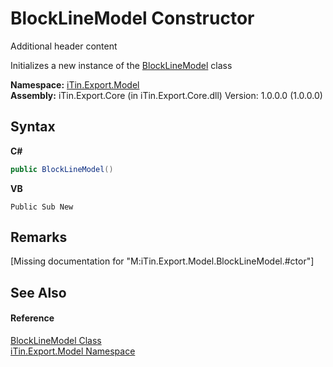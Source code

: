 # BlockLineModel Constructor 
Additional header content 

Initializes a new instance of the <a href="e4af1c40-c21b-66d0-9ce1-a3396528ac64">BlockLineModel</a> class

**Namespace:**&nbsp;<a href="ef57ffcc-e95e-b212-5a46-9aa6f5a3511f">iTin.Export.Model</a><br />**Assembly:**&nbsp;iTin.Export.Core (in iTin.Export.Core.dll) Version: 1.0.0.0 (1.0.0.0)

## Syntax

**C#**<br />
``` C#
public BlockLineModel()
```

**VB**<br />
``` VB
Public Sub New
```


## Remarks
\[Missing <remarks> documentation for "M:iTin.Export.Model.BlockLineModel.#ctor"\]

## See Also


#### Reference
<a href="e4af1c40-c21b-66d0-9ce1-a3396528ac64">BlockLineModel Class</a><br /><a href="ef57ffcc-e95e-b212-5a46-9aa6f5a3511f">iTin.Export.Model Namespace</a><br />